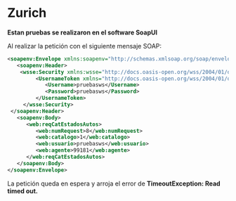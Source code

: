 # Zurich
**Estan pruebas se realizaron en el software SoapUI**

Al realizar la petición con el siguiente mensaje SOAP:
```xml
<soapenv:Envelope xmlns:soapenv="http://schemas.xmlsoap.org/soap/envelope/" xmlns:web="http://webservices.zurich.com/">
   <soapenv:Header>
   	<wsse:Security xmlns:wsse="http://docs.oasis-open.org/wss/2004/01/oasis-200401-wss-wssecurity-secext-1.0.xsd">
         <UsernameToken xmlns="http://docs.oasis-open.org/wss/2004/01/oasis-200401-wss-wssecurity-secext-1.0.xsd">
            <Username>pruebasws</Username>
            <Password>pruebasws</Password> 
         </UsernameToken>
     </wsse:Security>
 </soapenv:Header>
   <soapenv:Body>
      <web:reqCatEstadosAutos>
         <web:numRequest>8</web:numRequest>
         <web:catalogo>1</web:catalogo>
         <web:usuario>pruebasws</web:usuario>
         <web:agente>99181</web:agente>
      </web:reqCatEstadosAutos>
   </soapenv:Body>
</soapenv:Envelope>
```
La petición queda en espera y arroja el error de **TimeoutException: Read timed out.**



